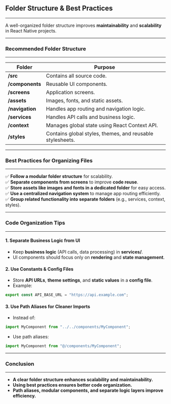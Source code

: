 ## **Folder Structure & Best Practices**
---
A well-organized folder structure improves **maintainability** and **scalability** in React Native projects.

---
### **Recommended Folder Structure**
---
<table class="notesTable">
    <thead>
        <tr class="tableHeader">
            <th class="tableCellHeader">Folder</th>
            <th class="tableCellHeader">Purpose</th>
        </tr>
    </thead>
    <tbody>
        <tr class="tableRow">
            <td class="tableCell"><strong>/src</strong></td>
            <td class="tableCell">Contains all source code.</td>
        </tr>
        <tr class="tableRow">
            <td class="tableCell"><strong>/components</strong></td>
            <td class="tableCell">Reusable UI components.</td>
        </tr>
        <tr class="tableRow">
            <td class="tableCell"><strong>/screens</strong></td>
            <td class="tableCell">Application screens.</td>
        </tr>
        <tr class="tableRow">
            <td class="tableCell"><strong>/assets</strong></td>
            <td class="tableCell">Images, fonts, and static assets.</td>
        </tr>
        <tr class="tableRow">
            <td class="tableCell"><strong>/navigation</strong></td>
            <td class="tableCell">Handles app routing and navigation logic.</td>
        </tr>
        <tr class="tableRow">
            <td class="tableCell"><strong>/services</strong></td>
            <td class="tableCell">Handles API calls and business logic.</td>
        </tr>
        <tr class="tableRow">
            <td class="tableCell"><strong>/context</strong></td>
            <td class="tableCell">Manages global state using React Context API.</td>
        </tr>
        <tr class="tableRow">
            <td class="tableCell"><strong>/styles</strong></td>
            <td class="tableCell">Contains global styles, themes, and reusable stylesheets.</td>
        </tr>
    </tbody>
</table>

---
### **Best Practices for Organizing Files**
---
✅ **Follow a modular folder structure** for scalability.  
✅ **Separate components from screens** to improve **code reuse**.  
✅ **Store assets like images and fonts in a dedicated folder** for easy access.  
✅ **Use a centralized navigation system** to manage app routing efficiently.  
✅ **Group related functionality into separate folders** (e.g., services, context, styles).  

---
### **Code Organization Tips**
---
#### **1. Separate Business Logic from UI**
- Keep **business logic** (API calls, data processing) in **services/**.
- UI components should focus only on **rendering** and **state management**.

#### **2. Use Constants & Config Files**
- Store **API URLs**, **theme settings**, and **static values** in a **config file**.
- Example:

```javascript  
export const API_BASE_URL = "https://api.example.com";  
```

#### **3. Use Path Aliases for Cleaner Imports**
- Instead of:

```javascript  
import MyComponent from "../../components/MyComponent";  
```

- Use path aliases:

```javascript  
import MyComponent from "@/components/MyComponent";  
```

---
### **Conclusion**
---
- **A clear folder structure enhances scalability and maintainability.**  
- **Using best practices ensures better code organization.**  
- **Path aliases, modular components, and separate logic layers improve efficiency.**  
